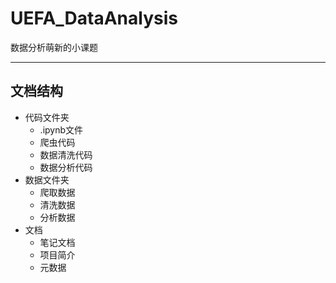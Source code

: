 # UEFA_DataAnalysis

数据分析萌新的小课题

---

## 文档结构

- 代码文件夹
  - .ipynb文件
  - 爬虫代码
  - 数据清洗代码
  - 数据分析代码
- 数据文件夹
    - 爬取数据
    - 清洗数据
    - 分析数据
- 文档
    - 笔记文档
    - 项目简介
    - 元数据